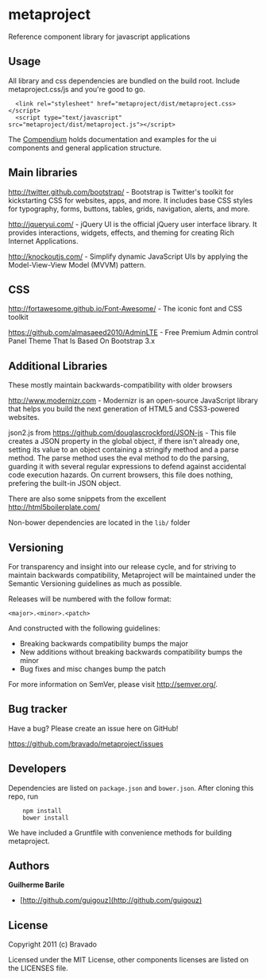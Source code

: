 metaproject
===========

Reference component library for javascript applications

Usage
-----

All library and css dependencies are bundled on the build root. Include
metaproject.css/js and you're good to go.

      <link rel="stylesheet" href="metaproject/dist/metaproject.css></script>
      <script type="text/javascript" src="metaproject/dist/metaproject.js"></script>

The [Compendium](http://www.bravado.com.br/metaproject/compendium) holds
documentation and examples for the ui components and general application structure.



Main libraries
--------------
http://twitter.github.com/bootstrap/ - Bootstrap is Twitter's toolkit
for kickstarting CSS for websites, apps, and more. It includes base CSS
styles for typography, forms, buttons, tables, grids, navigation,
alerts, and more.

http://jqueryui.com/ - jQuery UI is the official jQuery user interface
library. It provides interactions, widgets, effects, and theming for
creating Rich Internet Applications.

http://knockoutjs.com/ - Simplify dynamic JavaScript UIs by applying the
Model-View-View Model (MVVM) pattern.

CSS
---
http://fortawesome.github.io/Font-Awesome/ - The iconic font and CSS toolkit

https://github.com/almasaeed2010/AdminLTE - Free Premium Admin control Panel Theme That Is Based On Bootstrap 3.x


Additional Libraries
--------------------

These mostly maintain backwards-compatibility with older browsers

http://www.modernizr.com - Modernizr is an open-source JavaScript library that helps you build the next generation of HTML5 and CSS3-powered websites.

json2.js from https://github.com/douglascrockford/JSON-js - This file creates a JSON property in the global object, if there
isn't already one, setting its value to an object containing a stringify
method and a parse method. The parse method uses the eval method to do the
parsing, guarding it with several regular expressions to defend against
accidental code execution hazards. On current browsers, this file does nothing,
prefering the built-in JSON object.

There are also some snippets from the excellent http://html5boilerplate.com/

Non-bower dependencies are located in the `lib/` folder

Versioning
----------

For transparency and insight into our release cycle, and for striving to maintain backwards compatibility,
Metaproject will be maintained under the Semantic Versioning guidelines as much as possible.

Releases will be numbered with the follow format:

`<major>.<minor>.<patch>`

And constructed with the following guidelines:

* Breaking backwards compatibility bumps the major
* New additions without breaking backwards compatibility bumps the minor
* Bug fixes and misc changes bump the patch

For more information on SemVer, please visit http://semver.org/.


Bug tracker
-----------

Have a bug? Please create an issue here on GitHub!

https://github.com/bravado/metaproject/issues

Developers
----------

Dependencies are listed on `package.json` and `bower.json`. After cloning this repo, run

        npm install
        bower install

We have included a Gruntfile with convenience methods for building metaproject.

Authors
-------

**Guilherme Barile**

+ [http://github.com/guigouz](http://github.com/guigouz)

License
-------

Copyright 2011 (c) Bravado

Licensed under the MIT License, other components licenses are listed on the LICENSES file.